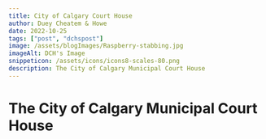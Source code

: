 ```yaml
---
title: City of Calgary Court House
author: Duey Cheatem & Howe
date: 2022-10-25
tags: ["post", "dchspost"]
image: /assets/blogImages/Raspberry-stabbing.jpg
imageAlt: DCH's Image
snippeticon: /assets/icons/icons8-scales-80.png
description: The City of Calgary Municipal Court House
---
```


# The City of Calgary Municipal Court House